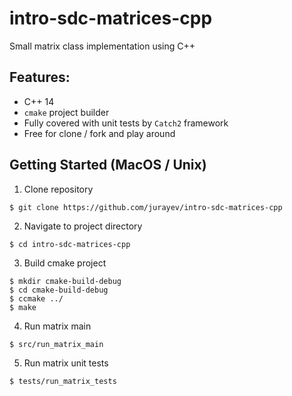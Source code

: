 # intro-sdc-matrices-cpp
Small matrix class implementation using C++

## Features:
* C++ 14
* `cmake` project builder
* Fully covered with unit tests by `Catch2` framework
* Free for clone / fork and play around

## Getting Started (MacOS / Unix)
1. Clone repository
```
$ git clone https://github.com/jurayev/intro-sdc-matrices-cpp
```
2. Navigate to project directory
```
$ cd intro-sdc-matrices-cpp
```
3. Build cmake project
```
$ mkdir cmake-build-debug
$ cd cmake-build-debug 
$ ccmake ../
$ make 
```
4. Run matrix main
```
$ src/run_matrix_main
```
5. Run matrix unit tests
```
$ tests/run_matrix_tests
``` 
